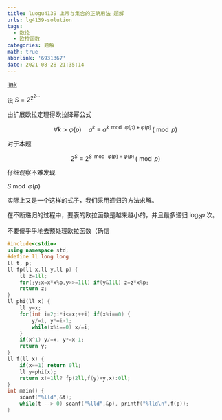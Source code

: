 ```yaml
---
title: luogu4139 上帝与集合的正确用法 题解
urls: lg4139-solution
tags:
  - 数论
  - 欧拉函数
categories: 题解
math: true
abbrlink: '6931367'
date: 2021-08-28 21:35:14
---
```



[link](https://www.luogu.com.cn/problem/P4139)

设 $S=2^{2^{2 \cdots}}$

由扩展欧拉定理得欧拉降幂公式

$$
\forall k > \varphi(p) \quad a^k \equiv a^{k \, \bmod \, \varphi (p) + \varphi (p)} \, (\bmod p)
$$

对于本题

$$
2^S \equiv 2^{S \, \bmod \, \varphi (p) + \varphi (p)} \, (\bmod p)
$$

<!--more-->

仔细观察不难发现

$S \bmod \varphi(p)$

实际上又是一个这样的式子，我们采用递归的方法求解。

在不断递归的过程中，要膜的欧拉函数是越来越小的，并且最多递归 $\log_2p$ 次。

不要傻乎乎地去预处理欧拉函数（确信

```cpp 
#include<cstdio>
using namespace std;
#define ll long long
ll t, p;
ll fp(ll x,ll y,ll p) {
    ll z=1ll;
    for(;y;x=x*x%p,y>>=1ll) if(y&1ll) z=z*x%p;
    return z;
}
ll phi(ll x) {
    ll y=x;
    for(int i=2;i*i<=x;++i) if(x%i==0) {
        y/=i, y*=i-1;
        while(x%i==0) x/=i;
    }
    if(x^1) y/=x, y*=x-1;
    return y;
}
ll f(ll x) {
    if(x==1) return 0ll;
    ll y=phi(x);
    return x!=1ll? fp(2ll,f(y)+y,x):0ll;
}
int main() {
    scanf("%lld",&t);
    while(t --> 0) scanf("%lld",&p), printf("%lld\n",f(p));
}
```
